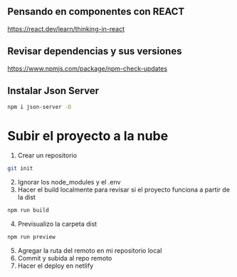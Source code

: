 ## Pensando en componentes con REACT

<https://react.dev/learn/thinking-in-react>

## Revisar dependencias y sus versiones

<https://www.npmjs.com/package/npm-check-updates>

## Instalar Json Server

```sh
npm i json-server -D
```

# Subir el proyecto a la nube

1. Crear un repositorio

```sh
git init
```

2. Ignorar los node_modules y el .env
3. Hacer el build localmente para revisar si el proyecto funciona a partir de la dist

```sh
npm run build
```

4. Previsualizo la carpeta dist

```sh
npm run preview
```

5. Agregar la ruta del remoto en mi repositorio local
6. Commit y subida al repo remoto
7. Hacer el deploy en netlify











